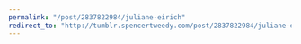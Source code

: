 ```yaml
---
permalink: "/post/2837822984/juliane-eirich"
redirect_to: "http://tumblr.spencertweedy.com/post/2837822984/juliane-eirich"
---
```

